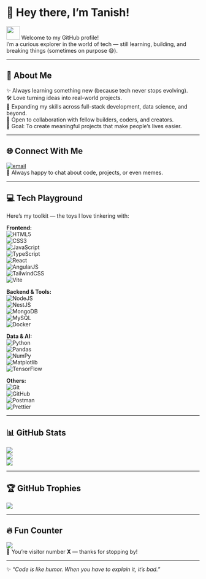 # 🚀 Hey there, I’m Tanish!  

<img src="https://media.giphy.com/media/hvRJCLFzcasrR4ia7z/giphy.gif" width="35"> Welcome to my GitHub profile!  
I’m a curious explorer in the world of tech — still learning, building, and breaking things (sometimes on purpose 😅).  

---

## 💫 About Me  
✨ Always learning something new (because tech never stops evolving).  
🛠️ Love turning ideas into real-world projects.  
🌱 Expanding my skills across full-stack development, data science, and beyond.  
🤝 Open to collaboration with fellow builders, coders, and creators.  
🎯 Goal: To create meaningful projects that make people’s lives easier.  

---

## 🌐 Connect With Me  
[![email](https://img.shields.io/badge/Email-D14836?style=for-the-badge&logo=gmail&logoColor=white)](mailto:tanishsharma080@gmail.com)  
💌 Always happy to chat about code, projects, or even memes.  

---

## 💻 Tech Playground  
Here’s my toolkit — the toys I love tinkering with:  

**Frontend:**  
![HTML5](https://img.shields.io/badge/html5-%23E34F26.svg?style=flat&logo=html5&logoColor=white)  
![CSS3](https://img.shields.io/badge/css3-%231572B6.svg?style=flat&logo=css3&logoColor=white)  
![JavaScript](https://img.shields.io/badge/javascript-%23323330.svg?style=flat&logo=javascript&logoColor=%23F7DF1E)  
![TypeScript](https://img.shields.io/badge/typescript-%23007ACC.svg?style=flat&logo=typescript&logoColor=white)  
![React](https://img.shields.io/badge/react-%2320232a.svg?style=flat&logo=react&logoColor=%2361DAFB)  
![AngularJS](https://img.shields.io/badge/angular.js-%23E23237.svg?style=flat&logo=angularjs&logoColor=white)  
![TailwindCSS](https://img.shields.io/badge/tailwindcss-%2338B2AC.svg?style=flat&logo=tailwind-css&logoColor=white)  
![Vite](https://img.shields.io/badge/vite-%23646CFF.svg?style=flat&logo=vite&logoColor=white)  

**Backend & Tools:**  
![NodeJS](https://img.shields.io/badge/node.js-6DA55F?style=flat&logo=node.js&logoColor=white)  
![NestJS](https://img.shields.io/badge/nestjs-%23E0234E.svg?style=flat&logo=nestjs&logoColor=white)  
![MongoDB](https://img.shields.io/badge/MongoDB-%234ea94b.svg?style=flat&logo=mongodb&logoColor=white)  
![MySQL](https://img.shields.io/badge/mysql-4479A1.svg?style=flat&logo=mysql&logoColor=white)  
![Docker](https://img.shields.io/badge/docker-%230db7ed.svg?style=flat&logo=docker&logoColor=white)  

**Data & AI:**  
![Python](https://img.shields.io/badge/python-3670A0?style=flat&logo=python&logoColor=ffdd54)  
![Pandas](https://img.shields.io/badge/pandas-%23150458.svg?style=flat&logo=pandas&logoColor=white)  
![NumPy](https://img.shields.io/badge/numpy-%23013243.svg?style=flat&logo=numpy&logoColor=white)  
![Matplotlib](https://img.shields.io/badge/Matplotlib-%23ffffff.svg?style=flat&logo=Matplotlib&logoColor=black)  
![TensorFlow](https://img.shields.io/badge/TensorFlow-%23FF6F00.svg?style=flat&logo=TensorFlow&logoColor=white)  

**Others:**  
![Git](https://img.shields.io/badge/git-%23F05033.svg?style=flat&logo=git&logoColor=white)  
![GitHub](https://img.shields.io/badge/github-%23121011.svg?style=flat&logo=github&logoColor=white)  
![Postman](https://img.shields.io/badge/Postman-FF6C37?style=flat&logo=postman&logoColor=white)  
![Prettier](https://img.shields.io/badge/prettier-%23F7B93E.svg?style=flat&logo=prettier&logoColor=black)  

---

## 📊 GitHub Stats  
![](https://github-readme-stats.vercel.app/api?username=Tanish02&theme=aura&hide_border=false&include_all_commits=true&count_private=false)  
![](https://nirzak-streak-stats.vercel.app/?user=Tanish02&theme=aura&hide_border=false)  
![](https://github-readme-stats.vercel.app/api/top-langs/?username=Tanish02&theme=aura&hide_border=false&include_all_commits=true&count_private=false&layout=compact)  

---

## 🏆 GitHub Trophies  
![](https://github-profile-trophy.vercel.app/?username=Tanish02&theme=radical&no-frame=false&no-bg=false&margin-w=4)  

---

## 🔥 Fun Counter  
[![](https://visitcount.itsvg.in/api?id=Tanish02&icon=10&color=13)](https://visitcount.itsvg.in)  
🎉 You’re visitor number **X** — thanks for stopping by!  

---

✨ _“Code is like humor. When you have to explain it, it’s bad.”_  
